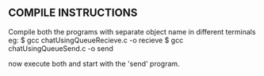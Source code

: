 COMPILE INSTRUCTIONS
-----
Compile both the programs with separate object name in different terminals
eg:
$ gcc chatUsingQueueRecieve.c -o recieve
$ gcc chatUsingQueueSend.c -o send

now execute both and start with the 'send' program.
